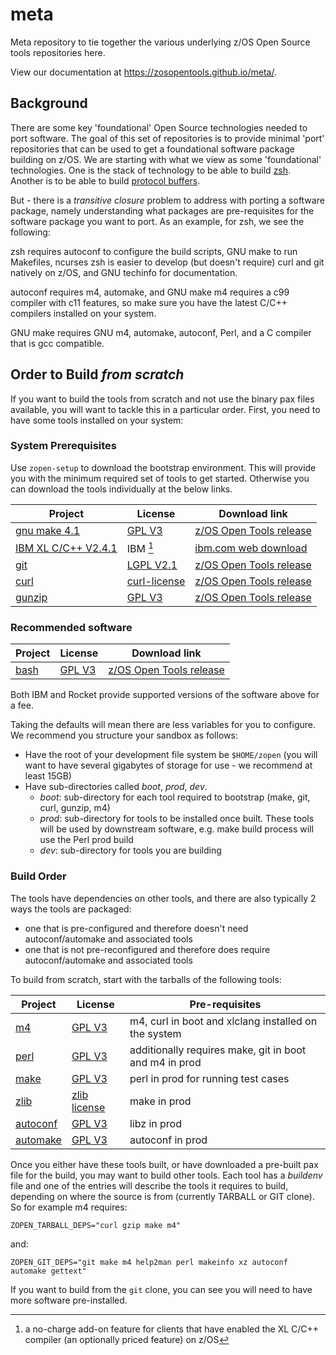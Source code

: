 # meta

Meta repository to tie together the various underlying z/OS Open Source tools repositories here.

View our documentation at https://zosopentools.github.io/meta/.

## Background

There are some key 'foundational' Open Source technologies needed to port software. The goal of this set of repositories is to provide minimal 'port' repositories
that can be used to get a foundational software package building on z/OS.
We are starting with what we view as some 'foundational' technologies. One is the stack of technology to be able to build [zsh](https://sourceforge.net/projects/zsh/postdownload). Another is to
be able to build [protocol buffers](https://github.com/protocolbuffers/protobuf/releases).

But - there is a _transitive closure_ problem to address with porting a software package, namely understanding what packages are pre-requisites
for the software package you want to port. As an example, for zsh, we see the following:

zsh requires autoconf to configure the build scripts, GNU make to run Makefiles, ncurses
zsh is easier to develop (but doesn't require) curl and git natively on z/OS, and GNU techinfo for documentation.

autoconf requires m4, automake, and GNU make
m4 requires a c99 compiler with c11 features, so make sure you have the latest C/C++ compilers installed on your system.

GNU make requires GNU m4, automake, autoconf, Perl, and a C compiler that is gcc compatible.

## Order to Build _from scratch_

If you want to build the tools from scratch and not use the binary pax files available, you will want
to tackle this in a particular order.
First, you need to have some tools installed on your system:

### System Prerequisites

Use `zopen-setup` to download the bootstrap environment.  This will provide you with the
minimum required set of tools to get started.  Otherwise you can download the tools individually at the below links.

| Project | License | Download link |
|---------|---------|------------------------|
| [gnu make 4.1](https://www.gnu.org/software/make/) | [GPL V3](https://www.gnu.org/licenses/gpl-3.0.html) | [z/OS Open Tools release](https://github.com/ZOSOpenTools/makeport/releases/tag/boot) |
| [IBM XL C/C++ V2.4.1](https://www-40.ibm.com/servers/resourcelink/svc00100.nsf/pages/xlCC++V241ForZOsV24) | IBM [^ibm] | [ibm.com web download](https://www.ibm.com/marketing/iwm/iwm/web/dispatcher.do?source=swg-zosxlcc) |
| [git](https://git.kernel.org/pub/scm/git/git.git/) | [LGPL V2.1](https://git.kernel.org/pub/scm/git/git.git/tree/LGPL-2.1) | [z/OS Open Tools release](https://github.com/ZOSOpenTools/gitport/releases/tag/boot)  |
| [curl](https://github.com/curl/curl) | [curl-license](https://github.com/curl/curl/blob/master/COPYING) | [z/OS Open Tools release](https://github.com/ZOSOpenTools/curlport/releases/tag/boot) |
| [gunzip](https://www.gnu.org/software/gzip/) | [GPL V3](https://www.gnu.org/licenses/gpl-3.0.html) | [z/OS Open Tools release](https://github.com/ZOSOpenTools/unzipport/releases/tag/boot) |

[^ibm]: a no-charge add-on feature for clients that have enabled the XL C/C++ compiler (an optionally priced feature) on z/OS

### Recommended software

| Project | License | Download link |
|---------|---------|------------------------|
| [bash](https://www.gnu.org/software/bash/) | [GPL V3](https://www.gnu.org/licenses/gpl-3.0.html) | [z/OS Open Tools release](https://github.com/ZOSOpenTools/bashport/releases/) |

Both IBM and Rocket provide supported versions of the software above for a fee.

Taking the defaults will mean there are less variables for you to configure. We recommend you structure your sandbox as follows:

- Have the root of your development file system be `$HOME/zopen` (you will want to have several gigabytes of storage for use - we recommend at least 15GB)
- Have sub-directories called _boot_, _prod_, _dev_.
  - _boot_: sub-directory for each tool required to bootstrap (make, git, curl, gunzip, m4)
  - _prod_: sub-directory for tools to be installed once built. These tools will be used by downstream software, e.g. make build process will use the Perl prod build
  - _dev_: sub-directory for tools you are building

### Build Order

The tools have dependencies on other tools, and there are also typically 2 ways the tools are packaged:

- one that is pre-configured and therefore doesn't need autoconf/automake and associated tools
- one that is not pre-reconfigured and therefore does require autoconf/automake and associated tools

To build from scratch, start with the tarballs of the following tools:

| Project | License | Pre-requisites |
|---------|---------|------------------------|
| [m4](https://www.gnu.org/software/m4/m4.html) | [GPL V3 ](https://www.gnu.org/licenses/gpl-3.0.html) | m4, curl in boot and xlclang installed on the system |
| [perl](https://dev.perl.org/) | [GPL V3 ](https://www.gnu.org/licenses/gpl-3.0.html) | additionally requires make, git in boot and m4 in prod |
| [make](https://www.gnu.org/software/make/) | [GPL V3 ](https://www.gnu.org/licenses/gpl-3.0.html) | perl in prod for running test cases |
| [zlib](https://zlib.net/) | [zlib license](https://zlib.net/zlib_license.html) | make in prod |
| [autoconf](https://www.gnu.org/software/autoconf/) | [GPL V3](https://www.gnu.org/licenses/gpl-3.0.html) | libz in prod |
| [automake](https://www.gnu.org/software/automake/) | [GPL V3](https://www.gnu.org/licenses/gpl-3.0.html) | autoconf in prod |

Once you either have these tools built, or have downloaded a pre-built pax file for the build, you may want to build other tools.
Each tool has a _buildenv_ file and one of the entries will describe the tools it requires to build, depending
on where the source is from (currently TARBALL or GIT clone). So for example m4 requires:

`ZOPEN_TARBALL_DEPS="curl gzip make m4"`

and:

`ZOPEN_GIT_DEPS="git make m4 help2man perl makeinfo xz autoconf automake gettext"`

If you want to build from the `git` clone, you can see you will need to have more software pre-installed.
